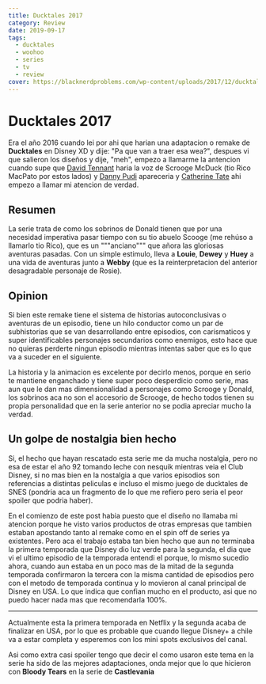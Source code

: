```yaml
---
title: Ducktales 2017
category: Review
date: 2019-09-17
tags:
  - ducktales
  - woohoo
  - series
  - tv
  - review
cover: https://blacknerdproblems.com/wp-content/uploads/2017/12/ducktales-disney-xd-2017.jpeg
---
```


# Ducktales 2017

Era el año 2016 cuando lei por ahi que harian una adaptacion o remake de
**Ducktales** en Disney XD y dije: "Pa que van a traer esa wea?", despues vi que
salieron los diseños y dije, "meh", empezo a llamarme la antencion cuando supe
que [David Tennant](https://en.wikipedia.org/wiki/David_Tennant) haria la voz de
Scrooge McDuck (tio Rico MacPato por estos lados) y
[Danny Pudi](https://en.wikipedia.org/wiki/Danny_Pudi) apareceria y
[Catherine Tate](https://en.wikipedia.org/wiki/Catherine_Tate) ahi empezo a
llamar mi atencion de verdad.

## Resumen

La serie trata de como los sobrinos de Donald tienen que por una necesidad
imperativa pasar tiempo con su tio abuelo Scooge (me rehúso a llamarlo tio
Rico), que es un """anciano""" que añora las gloriosas aventuras pasadas. Con un
simple estimulo, lleva a **Louie**, **Dewey** y **Huey** a una vida de aventuras
junto a **Webby** (que es la reinterpretacion del anterior desagradable
personaje de Rosie).

## Opinion

Si bien este remake tiene el sistema de historias autoconclusivas o aventuras de
un episodio, tiene un hilo conductor como un par de subhistorias que se van
desarrollando entre episodios, con carismaticos y super identificables
personajes secundarios como enemigos, esto hace que no quieras perderte ningun
episodio mientras intentas saber que es lo que va a suceder en el siguiente.

La historia y la animacion es excelente por decirlo menos, porque en serio te
mantiene enganchado y tiene super poco desperdicio como serie, mas aun que le
dan mas dimensionalidad a personajes como Scrooge y Donald, los sobrinos aca no
son el accesorio de Scrooge, de hecho todos tienen su propia personalidad que en
la serie anterior no se podia apreciar mucho la verdad.

## Un golpe de nostalgia bien hecho

Si, el hecho que hayan rescatado esta serie me da mucha nostalgia, pero no esa
de estar el año 92 tomando leche con nesquik mientras veia el Club Disney, si no
mas bien en la nostalgia a que varios episodios son referencias a distintas
peliculas e incluso el mismo juego de ducktales de SNES (pondria aca un
fragmento de lo que me refiero pero seria el peor spoiler que podria haber).

En el comienzo de este post habia puesto que el diseño no llamaba mi atencion
porque he visto varios productos de otras empresas que tambien estaban apostando
tanto al remake como en el spin off de series ya existentes. Pero aca el trabajo
estaba tan bien hecho que aun no terminaba la primera temporada que Disney dio
luz verde para la segunda, el dia que vi el ultimo episodio de la temporada
entendi el porque, lo mismo sucedio ahora, cuando aun estaba en un poco mas de
la mitad de la segunda temporada confirmaron la tercera con la misma cantidad de
episodios pero con el metodo de temporada continua y lo movieron al canal
principal de Disney en USA. Lo que indica que confian mucho en el producto, asi
que no puedo hacer nada mas que recomendarla 100%.

<Stars amount="5"/>

---

Actualmente esta la primera temporada en Netflix y la segunda acaba de finalizar
en USA, por lo que es probable que cuando llegue Disney+ a chile va a estar
completa y esperemos con los mini spots exclusivos del canal.

Asi como extra casi spoiler tengo que decir el como usaron este tema en la serie
ha sido de las mejores adaptaciones, onda mejor que lo que hicieron con **Bloody
Tears** en la serie de **Castlevania**

<YoutubeVideo url="https://www.youtube.com/watch?v=KF32DRg9opA" />
